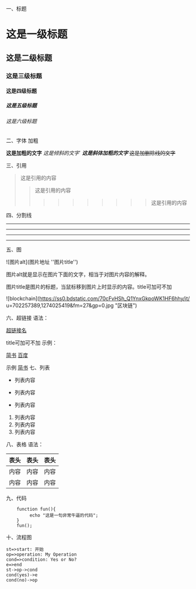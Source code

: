  一、标题

 # 这是一级标题
 ## 这是二级标题
 ### 这是三级标题
 #### 这是四级标题
 ##### 这是五级标题
 ###### 这是六级标题
 二、字体
 加粗
 
 **这是加粗的文字**
 *这是倾斜的文字*`
 ***这是斜体加粗的文字***
 ~~这是加删除线的文字~~
 
 
 三、引用
 
 >这是引用的内容
 >>这是引用的内容
 >>>>>>>>>>这是引用的内容
 
 四、分割线
 
 ---
 ----
 ***
 *****
 
 五、图
 
 ![图片alt](图片地址 ''图片title'')
 
 图片alt就是显示在图片下面的文字，相当于对图片内容的解释。
 
 图片title是图片的标题，当鼠标移到图片上时显示的内容。title可加可不加

 
 ![blockchain](https://ss0.bdstatic.com/70cFvHSh_Q1YnxGkpoWK1HF6hhy/it/
 u=702257389,1274025419&fm=27&gp=0.jpg "区块链")
 
 六、超链接
 语法：
 
 [超链接名](超链接地址 "超链接title")
 
 title可加可不加
 示例：
 
 [简书](http://jianshu.com)
 [百度](http://baidu.com)
 
 示例
 <a href="https://www.jianshu.com/u/1f5ac0cf6a8b" target="_blank">简书</a>
 七、列表
 
 - 列表内容
 + 列表内容
 * 列表内容
 
 
 1. 列表内容
 2. 列表内容
 3. 列表内容

 八、表格
 语法：
 
 表头|表头|表头
 ---|:--:|---:
 内容|内容|内容
 内容|内容|内容
 
 
 九、代码

 ```
     function fun(){
          echo "这是一句非常牛逼的代码";
     }
     fun();
 ```

 十、流程图
 ```flow
 st=>start: 开始
 op=>operation: My Operation
 cond=>condition: Yes or No?
 e=>end
 st->op->cond
 cond(yes)->e
 cond(no)->op
 ```
 